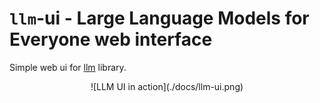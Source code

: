 # `llm`-ui - Large Language Models for Everyone web interface

Simple web ui for [llm](https://github.com/rustformers/llm) library.

<p align="center">
![LLM UI in action](./docs/llm-ui.png)
</p>
